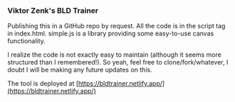 ### Viktor Zenk's BLD Trainer

Publishing this in a GitHub repo by request.
All the code is in the script tag in index.html.
simple.js is a library providing some easy-to-use canvas functionality.

I realize the code is not exactly easy to maintain (although it seems more structured than I remembered!). So yeah, feel free to clone/fork/whatever, I doubt I will be making any future updates on this.

The tool is deployed at [https://bldtrainer.netlify.app/](https://bldtrainer.netlify.app/)